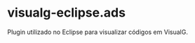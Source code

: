 visualg-eclipse.ads
===================

Plugin utilizado no Eclipse para visualizar códigos em VisualG.
